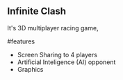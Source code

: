 ## Infinite Clash 

It's 3D multiplayer racing game, 


#features

- Screen Sharing to 4 players 
- Artificial Inteligence (AI) opponent  
- Graphics


